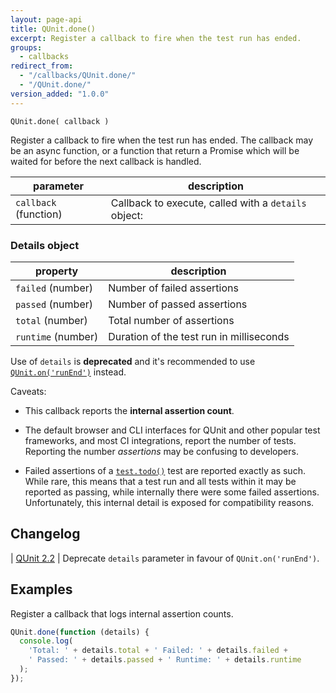 ```yaml
---
layout: page-api
title: QUnit.done()
excerpt: Register a callback to fire when the test run has ended.
groups:
  - callbacks
redirect_from:
  - "/callbacks/QUnit.done/"
  - "/QUnit.done/"
version_added: "1.0.0"
---
```


`QUnit.done( callback )`

Register a callback to fire when the test run has ended. The callback may be an async function, or a function that return a Promise which will be waited for before the next callback is handled.

| parameter | description |
|-----------|-------------|
| `callback` (function) | Callback to execute, called with a `details` object:

### Details object

| property | description |
|-----------|-------------|
| `failed` (number) | Number of failed assertions |
| `passed` (number) | Number of passed assertions |
| `total` (number) | Total number of assertions |
| `runtime` (number) | Duration of the test run in milliseconds |

<div class="note note--warning" markdown="1">

Use of `details` is __deprecated__ and it's recommended to use [`QUnit.on('runEnd')`](./QUnit.on.md#the-runend-event) instead.

Caveats:

* This callback reports the **internal assertion count**.

* The default browser and CLI interfaces for QUnit and other popular test frameworks, and most CI integrations, report the number of tests. Reporting the number _assertions_ may be confusing to developers.

* Failed assertions of a [`test.todo()`](../QUnit/test.todo.md) test are reported exactly as such. While rare, this means that a test run and all tests within it may be reported as passing, while internally there were some failed assertions. Unfortunately, this internal detail is exposed for compatibility reasons.

</div>

## Changelog

| [QUnit 2.2](https://github.com/qunitjs/qunit/releases/tag/2.2.0) | Deprecate `details` parameter in favour of `QUnit.on('runEnd')`.

## Examples

Register a callback that logs internal assertion counts.

```js
QUnit.done(function (details) {
  console.log(
    'Total: ' + details.total + ' Failed: ' + details.failed +
    ' Passed: ' + details.passed + ' Runtime: ' + details.runtime
  );
});
```
